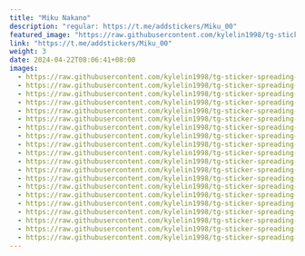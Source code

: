 ```yaml
---
title: "Miku Nakano"
description: "regular: https://t.me/addstickers/Miku_00"
featured_image: "https://raw.githubusercontent.com/kylelin1998/tg-sticker-spreading-worldwide-images/main/img/607c2405-2c9d-452a-b1d8-bae3809709bc.jpg"
link: "https://t.me/addstickers/Miku_00"
weight: 3
date: 2024-04-22T08:06:41+08:00
images:
  - https://raw.githubusercontent.com/kylelin1998/tg-sticker-spreading-worldwide-images/main/img/607c2405-2c9d-452a-b1d8-bae3809709bc.jpg
  - https://raw.githubusercontent.com/kylelin1998/tg-sticker-spreading-worldwide-images/main/img/f84d5fe6-5799-40fb-b5aa-a6eafb53be78.jpg
  - https://raw.githubusercontent.com/kylelin1998/tg-sticker-spreading-worldwide-images/main/img/dc5d3931-628e-40fd-a08f-ad2b85bff085.jpg
  - https://raw.githubusercontent.com/kylelin1998/tg-sticker-spreading-worldwide-images/main/img/6a53d9a4-9fbe-4583-850b-e89d0d028b0f.jpg
  - https://raw.githubusercontent.com/kylelin1998/tg-sticker-spreading-worldwide-images/main/img/224abb8a-c47a-4e08-a3bf-6eb50670b9ca.jpg
  - https://raw.githubusercontent.com/kylelin1998/tg-sticker-spreading-worldwide-images/main/img/0879c336-a0f6-4b2f-b75d-d8150cde165f.jpg
  - https://raw.githubusercontent.com/kylelin1998/tg-sticker-spreading-worldwide-images/main/img/38cf8ce1-f806-46e9-a9ab-31f1835931d6.jpg
  - https://raw.githubusercontent.com/kylelin1998/tg-sticker-spreading-worldwide-images/main/img/13cab16b-84f3-48ac-aced-827c2ba42a6d.jpg
  - https://raw.githubusercontent.com/kylelin1998/tg-sticker-spreading-worldwide-images/main/img/e2c73954-d583-4f3e-8082-239bb2227cb7.jpg
  - https://raw.githubusercontent.com/kylelin1998/tg-sticker-spreading-worldwide-images/main/img/f0e5f747-8832-49d2-9441-fa97c66f67e8.jpg
  - https://raw.githubusercontent.com/kylelin1998/tg-sticker-spreading-worldwide-images/main/img/f36696f1-003d-4d57-8ff4-8f4cd7272ea0.jpg
  - https://raw.githubusercontent.com/kylelin1998/tg-sticker-spreading-worldwide-images/main/img/841bf4eb-fd5b-4486-b4db-f804d223608c.jpg
  - https://raw.githubusercontent.com/kylelin1998/tg-sticker-spreading-worldwide-images/main/img/b98791a5-8494-4c01-ad49-df860d9d646d.jpg
  - https://raw.githubusercontent.com/kylelin1998/tg-sticker-spreading-worldwide-images/main/img/3280e25a-2f33-477a-9d57-275e34af7f31.jpg
  - https://raw.githubusercontent.com/kylelin1998/tg-sticker-spreading-worldwide-images/main/img/f890e54e-4b33-457b-84d7-774cc1a398b8.jpg
  - https://raw.githubusercontent.com/kylelin1998/tg-sticker-spreading-worldwide-images/main/img/5f0a63cd-b2b3-4032-bdc6-0133bd00413e.jpg
  - https://raw.githubusercontent.com/kylelin1998/tg-sticker-spreading-worldwide-images/main/img/98633346-0654-4eed-a298-246cf3d6cee6.jpg
  - https://raw.githubusercontent.com/kylelin1998/tg-sticker-spreading-worldwide-images/main/img/cb59a52f-92a3-4f9f-a90c-74a48af46b2e.jpg
  - https://raw.githubusercontent.com/kylelin1998/tg-sticker-spreading-worldwide-images/main/img/75b643fa-c3d0-4a41-a94b-54a8d8dae60f.jpg
  - https://raw.githubusercontent.com/kylelin1998/tg-sticker-spreading-worldwide-images/main/img/7f8d5585-d696-4e00-bb0e-448a8b9ca09f.jpg
---
```


